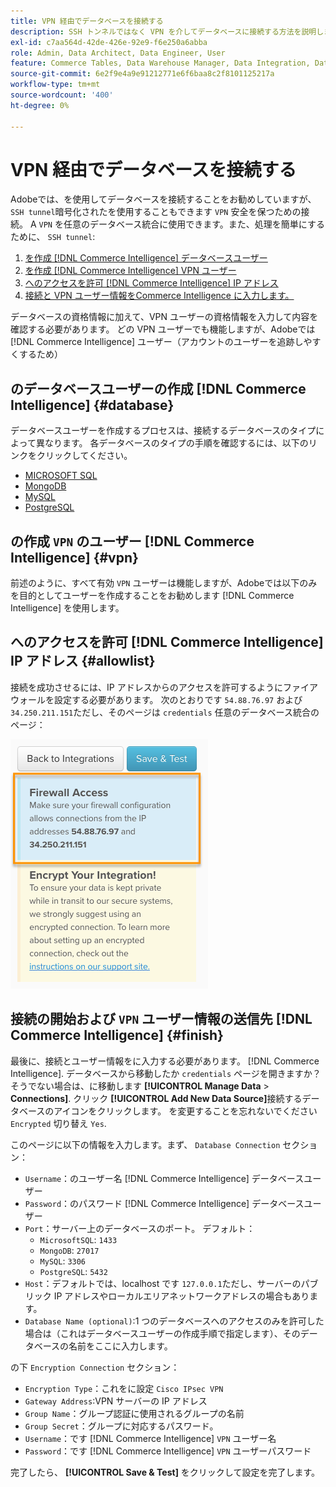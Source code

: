 ```yaml
---
title: VPN 経由でデータベースを接続する
description: SSH トンネルではなく VPN を介してデータベースに接続する方法を説明します。
exl-id: c7aa564d-42de-426e-92e9-f6e250a6abba
role: Admin, Data Architect, Data Engineer, User
feature: Commerce Tables, Data Warehouse Manager, Data Integration, Data Import/Export
source-git-commit: 6e2f9e4a9e91212771e6f6baa8c2f8101125217a
workflow-type: tm+mt
source-wordcount: '400'
ht-degree: 0%

---
```


# VPN 経由でデータベースを接続する

Adobeでは、を使用してデータベースを接続することをお勧めしていますが、 `SSH tunnel`暗号化されたを使用することもできます `VPN` 安全を保つための接続。 A `VPN` を任意のデータベース統合に使用できます。また、処理を簡単にするために、 `SSH tunnel`:

1. [を作成 [!DNL Commerce Intelligence] データベースユーザー](#database)
1. [を作成 [!DNL Commerce Intelligence] VPN ユーザー](#vpn)
1. [へのアクセスを許可 [!DNL Commerce Intelligence] IP アドレス](#allowlist)
1. [接続と VPN ユーザー情報をCommerce Intelligence に入力します。](#finish)

データベースの資格情報に加えて、VPN ユーザーの資格情報を入力して内容を確認する必要があります。 どの VPN ユーザーでも機能しますが、Adobeでは [!DNL Commerce Intelligence] ユーザー（アカウントのユーザーを追跡しやすくするため）

## のデータベースユーザーの作成 [!DNL Commerce Intelligence] {#database}

データベースユーザーを作成するプロセスは、接続するデータベースのタイプによって異なります。 各データベースのタイプの手順を確認するには、以下のリンクをクリックしてください。

* [MICROSOFT SQL](../integrations/microsoft-sql-server.md)
* [MongoDB](../integrations/databases-via-a-vpn.md)
* [MySQL](../integrations/mysql-via-a-direct-connection.md)
* [PostgreSQL](../integrations/postgresql.md)

## の作成 `VPN` のユーザー [!DNL Commerce Intelligence] {#vpn}

前述のように、すべて有効 `VPN` ユーザーは機能しますが、Adobeでは以下のみを目的としてユーザーを作成することをお勧めします [!DNL Commerce Intelligence] を使用します。

## へのアクセスを許可 [!DNL Commerce Intelligence] IP アドレス {#allowlist}

接続を成功させるには、IP アドレスからのアクセスを許可するようにファイアウォールを設定する必要があります。 次のとおりです `54.88.76.97` および `34.250.211.151`ただし、そのページは `credentials` 任意のデータベース統合のページ：

![MBI_Allow_Access_IPs.png](../../../assets/MBI_allow_access_IPs.png)

## 接続の開始および `VPN` ユーザー情報の送信先 [!DNL Commerce Intelligence] {#finish}

最後に、接続とユーザー情報をに入力する必要があります。 [!DNL Commerce Intelligence]. データベースから移動したか `credentials` ページを開きますか？ そうでない場合は、に移動します **[!UICONTROL Manage Data** > **Connections]**. クリック **[!UICONTROL Add New Data Source]**&#x200B;接続するデータベースのアイコンをクリックします。 を変更することを忘れないでください `Encrypted` 切り替え `Yes`.

このページに以下の情報を入力します。まず、 `Database Connection` セクション：

* `Username`：のユーザー名 [!DNL Commerce Intelligence] データベースユーザー
* `Password`：のパスワード [!DNL Commerce Intelligence] データベースユーザー
* `Port`：サーバー上のデータベースのポート。 デフォルト：
   * `MicrosoftSQL`: `1433`
   * `MongoDB`: `27017`
   * `MySQL`: `3306`
   * `PostgreSQL`: `5432`
* `Host`：デフォルトでは、localhost です `127.0.0.1`ただし、サーバーのパブリック IP アドレスやローカルエリアネットワークアドレスの場合もあります。
* `Database Name (optional)`:1 つのデータベースへのアクセスのみを許可した場合は（これはデータベースユーザーの作成手順で指定します）、そのデータベースの名前をここに入力します。

の下 `Encryption Connection` セクション：

* `Encryption Type`：これをに設定 `Cisco IPsec VPN`
* `Gateway Address`:VPN サーバーの IP アドレス
* `Group Name`：グループ認証に使用されるグループの名前
* `Group Secret`：グループに対応するパスワード。
* `Username`：です [!DNL Commerce Intelligence] `VPN` ユーザー名
* `Password`：です [!DNL Commerce Intelligence] `VPN` ユーザーパスワード

完了したら、 **[!UICONTROL Save & Test]** をクリックして設定を完了します。
